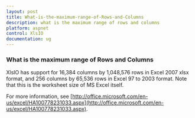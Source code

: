 ```yaml
---
layout: post
title: What-is-the-maximum-range-of-Rows-and-Columns
description: what is the maximum range of rows and columns
platform: aspnet
control: XlsIO	
documentation: ug
---
```


### What is the maximum range of Rows and Columns

XlsIO has support for 16,384 columns by 1,048,576 rows in Excel 2007 xlsx format, and 256 columns by 65,536 rows in Excel 97 to 2003 format. Note that this is the worksheet size of MS Excel itself.

For more information, see [http://office.microsoft.com/en-us/excel/HA100778231033.aspx](http://office.microsoft.com/en-us/excel/HA100778231033.aspx).

